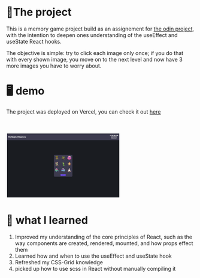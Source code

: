 # 💭The project
This is a memory game project build as an assignement for [the odin project](https://www.theodinproject.com/lessons/node-path-react-new-memory-card), with the intention to deepen
ones understanding of the useEffect and useState React hooks. 

The objective is simple: try to click each image only once; if you do that with every shown image, you move on to the next level and now have 3 more images you have to worry about.

# 🖥️ demo
The project was deployed on Vercel, you can check it out [here](https://top-memory-game-ten.vercel.app)
<img
  src="./screenshotA.png"
  alt="in game screenshot"
  style="margin-top: 3rem; max-width: 300px; border: 2px solid #FFFFFF">

# 🪼 what I learned
  1. Improved my understanding of the core principles of React, such as the way components are created, rendered, mounted, and how props effect them
  2. Learned how and when to use the useEffect and useState hook
  3. Refreshed my CSS-Grid knowledge
  4. picked up how to use scss in React without manually compiling it
